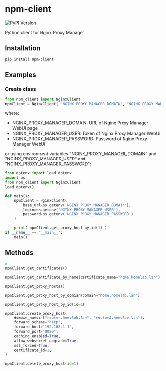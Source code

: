 # npm-client
[![PyPI Version](https://img.shields.io/pypi/v/npm-client)](https://pypi.org/project/npm-client)

Python client for Nginx Proxy Manager

## Installation
```bash
pip install npm-client
```

## Examples
### Create class
```python
from npm_client import NginxClient
npmClient = NginxClient( "NGINX_PROXY_MANAGER_DOMAIN", "NGINX_PROXY_MANAGER_USER", "NGINX_PROXY_MANAGER_PASSWORD" )
```
where:
- NGINX_PROXY_MANAGER_DOMAIN: URL of Nginx Proxy Manager WebUi page
- NGINX_PROXY_MANAGER_USER: Token of Nginx Proxy Manager WebUi
- NGINX_PROXY_MANAGER_PASSWORD: Password of Nginx Proxy Manager WebUi

or using environment variables "NGINX_PROXY_MANAGER_DOMAIN" and "NGINX_PROXY_MANAGER_USER" and "NGINX_PROXY_MANAGER_PASSWORD":
```python
from dotenv import load_dotenv
import os
from npm_client import NginxClient
load_dotenv()

def main():
    npmClient = NginxClient( 
        base_url=os.getenv('NGINX_PROXY_MANAGER_DOMAIN'), 
        login=os.getenv('NGINX_PROXY_MANAGER_USER'),
        password=os.getenv('NGINX_PROXY_MANAGER_PASSWORD')
    )

    print( npmClient.get_proxy_host_by_id(1) )
if __name__ == "__main__":
    main() 
```

## Methods
```python
# 
npmClient.get_certificates()

npmClient.get_certificate_by_name(certificate_name="home.homelab.lan")

npmClient.get_proxy_hosts()

npmClient.get_proxy_host_by_domian(domain="home.homelab.lan")

npmClient.get_proxy_host_by_id(id=1)

npmClient.create_proxy_host(
    domain_names=["router.homelab.lan", "router2.homelab.lan"],
    forward_scheme="http",
    forward_host="192.168.1.1",
    forward_port="8080",
    caching_enabled=True,
    allow_websocket_upgrade=True,
    ssl_forced=True,
    certificate_id=1,
)

npmClient.delete_proxy_host(id=1)
```